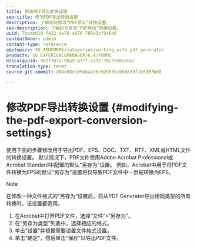 ```yaml
---
title: 修改PDF导出转换设置
seo-title: 修改PDF导出转换设置
description: 了解如何修改“PDF导出”转换设置。
seo-description: 了解如何修改“PDF导出”转换设置。
uuid: 7bade010-f422-4a76-a876-705e3cf346e6
contentOwner: admin
content-type: reference
geptopics: SG_AEMFORMS/categories/working_with_pdf_generator
products: SG_EXPERIENCEMANAGER/6.4/FORMS
discoiquuid: 982f7b7e-9ba9-437f-a337-76c355b328ac
translation-type: tm+mt
source-git-commit: d04e08e105bba2e6c92d93bcb58839f1b5307bd8

---
```



# 修改PDF导出转换设置 {#modifying-the-pdf-export-conversion-settings}

使用下面的步骤修改用于导出PDF、EPS、DOC、TXT、RTF、XML或HTML文件的转换设置。 默认情况下，PDF文件使用Adobe Acrobat Professional或Acrobat Standard中配置的默认“另存为”设置。 例如，Acrobat中用于将PDF文件转换为EPS的默认“另存为”设置将仅导致PDF文件中一页被转换为EPS。

>[!NOTE]
>
>在修改一种文件格式的“另存为”设置后，将从PDF Generator导出相同类型的所有转换时，该设置都适用。

1. 在Acrobat中打开PDF文件，选择“文件”>“另存为”。
1. 在“另存为类型”列表中，选择相应的格式。
1. 单击“设置”并根据需要设置文件格式设置。
1. 单击“确定”，然后单击“保存”以导出PDF文件。

